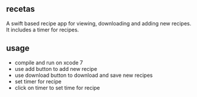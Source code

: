 
## recetas
A swift based recipe app for viewing, downloading and adding new recipes. It includes a timer
for recipes.

## usage
* compile and run on xcode 7 
* use add button to add new recipe
* use download button to download and save new recipes
* set timer for recipe
* click on timer to set time for recipe
